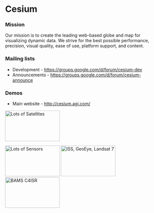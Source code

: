 Cesium
======

### Mission ###

Our mission is to create the leading web-based globe and map for visualizing dynamic data.  We strive for the best possible performance, precision, visual quality, ease of use, platform support, and content.

### Mailing lists ###

* Development - https://groups.google.com/d/forum/cesium-dev
* Announcements - https://groups.google.com/d/forum/cesium-announce

### Demos ###

* Main website - http://cesium.agi.com/

<a href="http://cesium.agi.com/LotsOfSatellites/"><img src="http://cesium.agi.com/t-LotsOfSatellites.jpg" width="176" height="99" alt="Lots of Satellites"></a>

<a href="http://cesium.agi.com/CesiumViewer/index.html?source=gallery/LotsOfSensors.czm&play=1&loop=1&speed=300"><img src="http://cesium.agi.com/t-LotsOfSensors.jpg" width="176" height="99" alt="Lots of Sensors"></a>
<a href="http://cesium.agi.com/CesiumViewer/index.html?source=gallery/simple.czm&play=1&loop=1&speed=300"><img src="http://cesium.agi.com/t-ISSAndGeoEye.jpg" width="176" height="99" alt="ISS, GeoEye, Landsat 7"></a>
<a href="http://cesium.agi.com/CesiumViewer/index.html?source=gallery/BAMS_C4ISR.czm&play=1&loop=1&timeline=1"><img src="http://cesium.agi.com/t-BAMSC4ISR.jpg" width="176" height="99" alt="BAMS C4ISR"></a>
